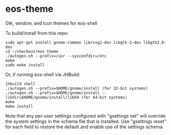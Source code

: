 # eos-theme
Gtk, window, and icon themes for eos-shell

To build/install from this repo:
```
sudo apt-get install gnome-common librsvg2-dev libgtk-3-dev libgtk2.0-dev
cd ~/checkout/eos-theme
./autogen.sh --prefix=/usr --sysconfdir=/etc
make
sudo make install
```

Or, if running eos-shell via JHBuild:
```
jhbuild shell
./autogen.sh --prefix=$HOME/gnome/install (for 32-bit systems)
./autogen.sh --prefix=$HOME/gnome/install --libdir=$HOME/gnome/install/lib64 (for 64-bit systems)
make
make install
```

Note that any per-user settings configured with "gsettings set"
will override the system settings in the schema file that is installed.
Use "gsettings reset" for each field to restore the default
and enable use of the settings schema.
